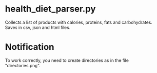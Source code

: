 # health_diet_parser.py
Сollects a list of products with calories, proteins, fats and carbohydrates. Saves in csv, json and html files.

# Notification
To work correctly, you need to create directories as in the file "directories.png".
